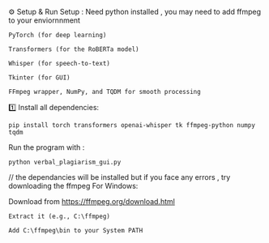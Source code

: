 ⚙️ Setup & Run
     Setup :
     Need python installed ,
     you may need to add ffmpeg to your enviornnment
     
    PyTorch (for deep learning)
    
    Transformers (for the RoBERTa model)
    
    Whisper (for speech-to-text)
    
    Tkinter (for GUI)
    
    FFmpeg wrapper, NumPy, and TQDM for smooth processing

1️⃣ Install all dependencies:

    pip install torch transformers openai-whisper tk ffmpeg-python numpy tqdm

Run the program with :
    
    python verbal_plagiarism_gui.py
 

  // the dependancies will be installed but if you face any errors , try downloading the ffmpeg
    For Windows:

  Download from https://ffmpeg.org/download.html
    
    Extract it (e.g., C:\ffmpeg)
    
    Add C:\ffmpeg\bin to your System PATH
